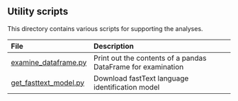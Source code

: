 ## Utility scripts

This directory contains various scripts for supporting the analyses.

| File | Description |
| :-------- | :---------- |
| [examine_dataframe.py](examine_dataframe.py) | Print out the contents of a pandas DataFrame for examination |
| [get_fasttext_model.py](get_fasttext_model.py) | Download fastText language identification model |
